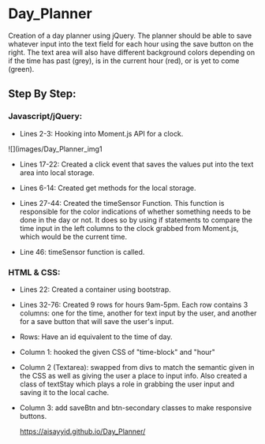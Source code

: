 # Day_Planner
Creation of a day planner using jQuery.  The planner should be able to save whatever input into the text field for each hour using the save button on the right.  The text area will also have different background colors depending on if the time has past (grey), is in the current hour (red), or is yet to come (green).

## Step By Step:

### Javascript/jQuery:

- Lines 2-3: Hooking into Moment.js API for a clock.

![](images/Day_Planner_img1

- Lines 17-22: Created a click event that saves the values put into the text area into local storage.

- Lines 6-14: Created get methods for the local storage.

- Lines 27-44: Created the timeSensor Function.  This function is responsible for the color indications of whether something needs to be done in the day or not.  It does so by using if statements to compare the time input in the left columns to the clock grabbed from Moment.js, which would be the current time.

- Line 46: timeSensor function is called.

### HTML & CSS:

- Lines 22: Created a container using bootstrap.

- Lines 32-76: Created 9 rows for hours 9am-5pm. Each row contains 3 columns: one for the time, another for text input by the user, and another for a save button that will save the user's input.

- Rows: Have an id equivalent to the time of day.

- Column 1: hooked the given CSS of "time-block" and "hour"

- Column 2 (Textarea): swapped from divs to match the semantic given in the CSS as well as giving the user a place to input info.  Also created a class of textStay which plays a role in grabbing the user input and saving it to the local cache.

- Column 3: add saveBtn and btn-secondary classes to make responsive buttons.


  https://aisayyid.github.io/Day_Planner/


